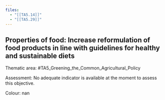 ```yaml
---
files:
  - "[[TA5.14]]"
  - "[[TA5.29]]"
---
```

## Properties of food: Increase reformulation of food products in line with guidelines for healthy and sustainable diets

Thematic area: #TA5_Greening_the_Common_Agricultural_Policy

Assessment: No adequate indicator is available at the moment to assess this objective.

Colour: nan